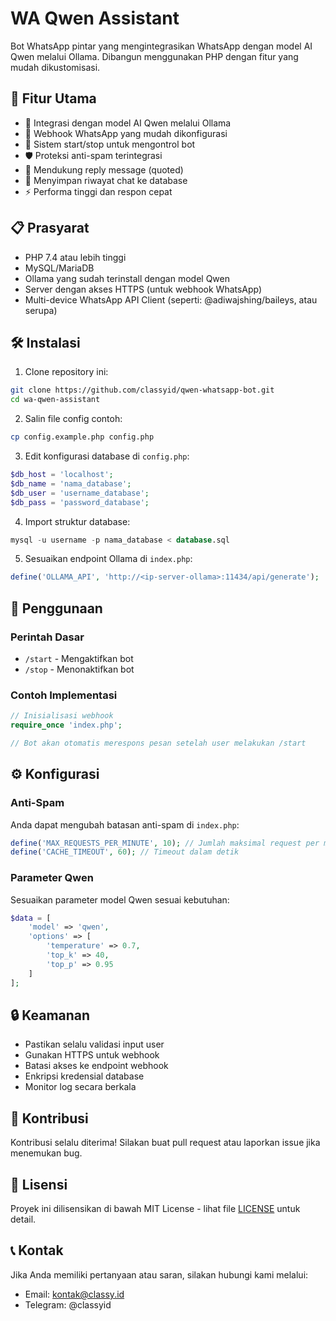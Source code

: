 # WA Qwen Assistant

Bot WhatsApp pintar yang mengintegrasikan WhatsApp dengan model AI Qwen melalui Ollama. Dibangun menggunakan PHP dengan fitur yang mudah dikustomisasi.

## 🌟 Fitur Utama

- 🤖 Integrasi dengan model AI Qwen melalui Ollama
- 📱 Webhook WhatsApp yang mudah dikonfigurasi
- 🚀 Sistem start/stop untuk mengontrol bot
- 🛡️ Proteksi anti-spam terintegrasi
- 💬 Mendukung reply message (quoted)
- 📝 Menyimpan riwayat chat ke database
- ⚡ Performa tinggi dan respon cepat

## 📋 Prasyarat

- PHP 7.4 atau lebih tinggi
- MySQL/MariaDB
- Ollama yang sudah terinstall dengan model Qwen
- Server dengan akses HTTPS (untuk webhook WhatsApp)
- Multi-device WhatsApp API Client (seperti: @adiwajshing/baileys, atau serupa)

## 🛠️ Instalasi

1. Clone repository ini:
```bash
git clone https://github.com/classyid/qwen-whatsapp-bot.git
cd wa-qwen-assistant
```

2. Salin file config contoh:
```bash
cp config.example.php config.php
```

3. Edit konfigurasi database di `config.php`:
```php
$db_host = 'localhost';
$db_name = 'nama_database';
$db_user = 'username_database';
$db_pass = 'password_database';
```

4. Import struktur database:
```sql
mysql -u username -p nama_database < database.sql
```

5. Sesuaikan endpoint Ollama di `index.php`:
```php
define('OLLAMA_API', 'http://<ip-server-ollama>:11434/api/generate');
```

## 🚀 Penggunaan

### Perintah Dasar
- `/start` - Mengaktifkan bot
- `/stop` - Menonaktifkan bot

### Contoh Implementasi
```php
// Inisialisasi webhook
require_once 'index.php';

// Bot akan otomatis merespons pesan setelah user melakukan /start
```

## ⚙️ Konfigurasi

### Anti-Spam
Anda dapat mengubah batasan anti-spam di `index.php`:
```php
define('MAX_REQUESTS_PER_MINUTE', 10); // Jumlah maksimal request per menit
define('CACHE_TIMEOUT', 60); // Timeout dalam detik
```

### Parameter Qwen
Sesuaikan parameter model Qwen sesuai kebutuhan:
```php
$data = [
    'model' => 'qwen',
    'options' => [
        'temperature' => 0.7,
        'top_k' => 40,
        'top_p' => 0.95
    ]
];
```

## 🔒 Keamanan

- Pastikan selalu validasi input user
- Gunakan HTTPS untuk webhook
- Batasi akses ke endpoint webhook
- Enkripsi kredensial database
- Monitor log secara berkala

## 🤝 Kontribusi

Kontribusi selalu diterima! Silakan buat pull request atau laporkan issue jika menemukan bug.

## 📝 Lisensi

Proyek ini dilisensikan di bawah MIT License - lihat file [LICENSE](LICENSE) untuk detail.
## 📞 Kontak

Jika Anda memiliki pertanyaan atau saran, silakan hubungi kami melalui:
- Email: kontak@classy.id
- Telegram: @classyid
